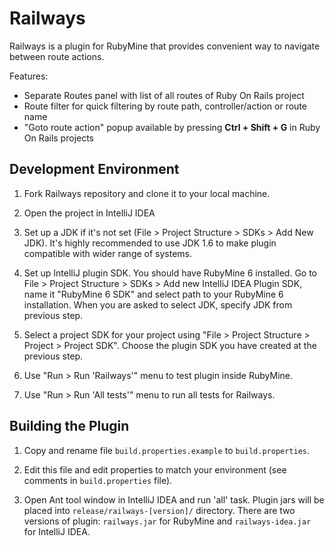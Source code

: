 Railways
========

Railways is a plugin for RubyMine that provides convenient way to navigate
between route actions.

Features:

* Separate Routes panel with list of all routes of Ruby On Rails project
* Route filter for quick filtering by route path, controller/action or route name
* "Goto route action" popup available by pressing **Ctrl + Shift + G** in
  Ruby On Rails projects


## Development Environment

1. Fork Railways repository and clone it to your local machine.

2. Open the project in IntelliJ IDEA

3. Set up a JDK if it's not set (File > Project Structure > SDKs > Add New JDK).
   It's highly recommended to use JDK 1.6 to make plugin compatible with wider
   range of systems.

4. Set up IntelliJ plugin SDK. You should have RubyMine 6 installed.
   Go to File > Project Structure > SDKs > Add new IntelliJ IDEA Plugin SDK,
   name it "RubyMine 6 SDK" and select path to your RubyMine 6 installation.
   When you are asked to select JDK, specify JDK from previous step.

5. Select a project SDK for your project using "File > Project Structure >
   Project > Project SDK". Choose the plugin SDK you have created at the
   previous step.

6. Use "Run > Run 'Railways'" menu to test plugin inside RubyMine.

7. Use "Run > Run 'All tests'" menu to run all tests for Railways.


## Building the Plugin

1. Copy and rename file `build.properties.example` to `build.properties`.

2. Edit this file and edit properties to match your environment (see comments
   in `build.properties` file).

3. Open Ant tool window in IntelliJ IDEA and run 'all' task. Plugin jars will
   be placed into `release/railways-[version]/` directory. There are two
   versions of plugin: `railways.jar` for RubyMine and `railways-idea.jar` for
   IntelliJ IDEA.
